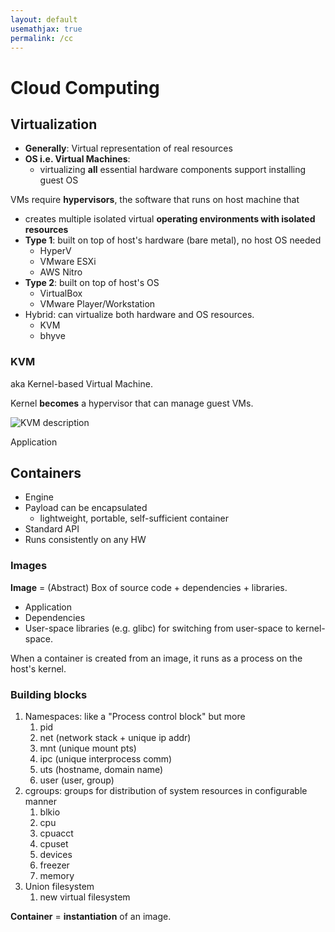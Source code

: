 ```yaml
---
layout: default
usemathjax: true
permalink: /cc
---
```


# Cloud Computing

## Virtualization

- **Generally**: Virtual representation of real resources
- **OS i.e. Virtual Machines**: 
  - virtualizing **all** essential hardware components support installing guest OS

VMs require **hypervisors**, the software that runs on host machine that

- creates multiple isolated virtual **operating environments with isolated resources**
- **Type 1**: built on top of host's hardware (bare metal), no host OS needed
  - HyperV
  - VMware ESXi
  - AWS Nitro
- **Type 2**: built on top of host's OS
  - VirtualBox
  - VMware Player/Workstation
- Hybrid: can virtualize both hardware and OS resources.
  - KVM
  - bhyve

### KVM

aka Kernel-based Virtual Machine.

Kernel **becomes** a hypervisor that can manage guest VMs.

![KVM description](/notes-blog/assets/img/cc/kvm.png)

Application

## Containers

- Engine 
- Payload can be encapsulated 
  - lightweight, portable, self-sufficient container
- Standard API
- Runs consistently on any HW

### Images

**Image** = (Abstract) Box of source code + dependencies + libraries.

- Application
- Dependencies
- User-space libraries (e.g. glibc) for switching from user-space to kernel-space.

When a container is created from an image, it runs as a process on the host's kernel.

### Building blocks

1. Namespaces: like a "Process control block" but more
   1. pid
   2. net (network stack + unique ip addr)
   3. mnt (unique mount pts)
   4. ipc (unique interprocess comm)
   5. uts (hostname, domain name)
   6. user (user, group)
2. cgroups: groups for distribution of system resources in configurable manner
   1. blkio
   2. cpu
   3. cpuacct
   4. cpuset
   5. devices
   6. freezer
   7. memory
3. Union filesystem
   1. new virtual filesystem

**Container** = **instantiation** of an image.